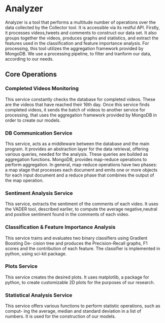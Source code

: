 # Analyzer
Analyzer is a tool that performs a multitude number of operations over the data collected by
the Collector tool. It is accessible via its restful API. Firstly, it processes videos,tweets and
comments to construct our data set. It also groups together the videos, produces graphs and
statistics, and extract the features used in the classification and feature importance analysis.
For processing, this tool utilizes the aggregation framework provided by MongoDB. We use
a processing pipeline, to filter and tranform our data, according to our needs.

## Core Operations
### Completed Videos Monitoring
This service constantly checks the database for completed videos. These are the
videos that have reached their 16th day. Once this service finds completed videos, it
sends the batch of videos to another service for processing, that uses the aggregation
framework provided by MongoDB in order to create our models.
### DB Communication Service
This service, acts as a middleware between the database and the main program. It
provides an abstraction layer for the data retrieval, offering various queries, needed
for the analysis. These queries are builded as aggregation functions. MongoDB,
provides map-reduce operations to perform aggregation. In general, map-reduce
operations have two phases: a map stage that processes each document and emits
one or more objects for each input document and a reduce phase that combines the
output of the map operation.
### Sentiment Analysis Service
This service, extracts the sentiment of the comments of each video. It uses the
VADER tool, described earlier, to compute the average negative,neutral and positive
sentiment found in the comments of each video.
### Classification & Feature Importance Analysis
This service trains and evaluates two binary classifiers using Gradient Boosting De-
cision tree and produces the Precision-Recall graphs, F1 scores and the contribution
of each feature. The classifier is implemented in python, using sci-kit package.
### Plots Service
This service creates the desired plots. It uses matplotlib, a package for python, to
create customizable 2D plots for the purposes of our research.
### Statistical Analysis Service
This service offers various functions to perform statistic operations, such as comput-
ing the average, median and standard deviation in a list of numbers. It is used for the
construction of our models.


